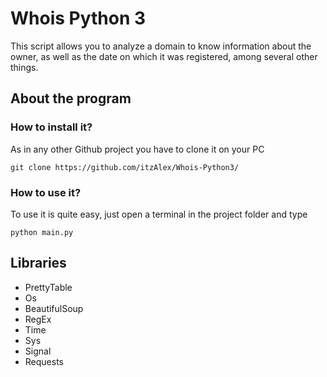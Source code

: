 # Whois Python 3

This script allows you to analyze a domain to know information about the owner, as well as the date on which it was registered, among several other things.

## About the program
### How to install it?
As in any other Github project you have to clone it on your PC
```
git clone https://github.com/itzAlex/Whois-Python3/
```
### How to use it?
To use it is quite easy, just open a terminal in the project folder and type
```
python main.py
```
## Libraries
* PrettyTable
* Os
* BeautifulSoup
* RegEx
* Time
* Sys
* Signal
* Requests
